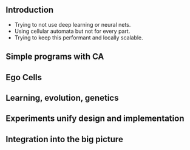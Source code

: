 ## Introduction

- Trying to not use deep learning or neural nets.
- Using cellular automata but not for every part.
- Trying to keep this performant and locally scalable.

## Simple programs with CA

## Ego Cells

## Learning, evolution, genetics

## Experiments unify design and implementation

## Integration into the big picture